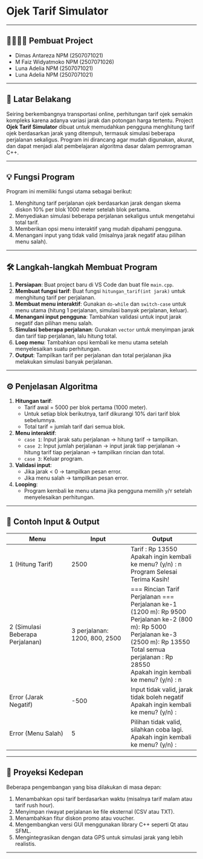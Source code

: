 # Ojek Tarif Simulator

---

## 👨‍💼👩‍💼 Pembuat Project
   - Dimas Antareza    NPM (2507071021)
   - M Faiz Widyatmoko NPM (2507071026)
   - Luna Adelia       NPM (2507071021)
   - Luna Adelia       NPM (2507071021)

---

## 📖 Latar Belakang
Seiring berkembangnya transportasi online, perhitungan tarif ojek semakin kompleks karena adanya variasi jarak dan potongan harga tertentu. Project **Ojek Tarif Simulator** dibuat untuk memudahkan pengguna menghitung tarif ojek berdasarkan jarak yang ditempuh, termasuk simulasi beberapa perjalanan sekaligus. Program ini dirancang agar mudah digunakan, akurat, dan dapat menjadi alat pembelajaran algoritma dasar dalam pemrograman C++.

---

## 💡 Fungsi Program
Program ini memiliki fungsi utama sebagai berikut:
1. Menghitung tarif perjalanan ojek berdasarkan jarak dengan skema diskon 10% per blok 1000 meter setelah blok pertama.
2. Menyediakan simulasi beberapa perjalanan sekaligus untuk mengetahui total tarif.
3. Memberikan opsi menu interaktif yang mudah dipahami pengguna.
4. Menangani input yang tidak valid (misalnya jarak negatif atau pilihan menu salah).

---

## 🛠 Langkah-langkah Membuat Program
1. **Persiapan**: Buat project baru di VS Code dan buat file `main.cpp`.
2. **Membuat fungsi tarif**: Buat fungsi `hitungan_tarif(int jarak)` untuk menghitung tarif per perjalanan.
3. **Membuat menu interaktif**: Gunakan `do-while` dan `switch-case` untuk menu utama (hitung 1 perjalanan, simulasi banyak perjalanan, keluar).
4. **Menangani input pengguna**: Tambahkan validasi untuk input jarak negatif dan pilihan menu salah.
5. **Simulasi beberapa perjalanan**: Gunakan `vector` untuk menyimpan jarak dan tarif tiap perjalanan, lalu hitung total.
6. **Loop menu**: Tambahkan opsi kembali ke menu utama setelah menyelesaikan suatu perhitungan.
7. **Output**: Tampilkan tarif per perjalanan dan total perjalanan jika melakukan simulasi banyak perjalanan.

---

## ⚙️ Penjelasan Algoritma
1. **Hitungan tarif**:
   - Tarif awal = 5000 per blok pertama (1000 meter).
   - Untuk setiap blok berikutnya, tarif dikurangi 10% dari tarif blok sebelumnya.
   - Total tarif = jumlah tarif dari semua blok.
2. **Menu interaktif**:
   - `case 1`: Input jarak satu perjalanan → hitung tarif → tampilkan.
   - `case 2`: Input jumlah perjalanan → input jarak tiap perjalanan → hitung tarif tiap perjalanan → tampilkan rincian dan total.
   - `case 3`: Keluar program.
3. **Validasi input**:
   - Jika jarak < 0 → tampilkan pesan error.
   - Jika menu salah → tampilkan pesan error.
4. **Looping**:
   - Program kembali ke menu utama jika pengguna memilih `y`/`Y` setelah menyelesaikan perhitungan.

---

## 📄 Contoh Input & Output

| Menu | Input | Output |
|------|-------|--------|
| 1 (Hitung Tarif) | 2500 | Tarif : Rp 13550<br>Apakah ingin kembali ke menu? (y/n) : n<br>Program Selesai Terima Kasih! |
| 2 (Simulasi Beberapa Perjalanan) | 3 perjalanan: 1200, 800, 2500 | === Rincian Tarif Perjalanan ===<br>Perjalanan ke-1 (1200 m): Rp 9500<br>Perjalanan ke-2 (800 m): Rp 5000<br>Perjalanan ke-3 (2500 m): Rp 13550<br>Total semua perjalanan : Rp 28550<br>Apakah ingin kembali ke menu? (y/n) : n |
| Error (Jarak Negatif) | -500 | Input tidak valid, jarak tidak boleh negatif<br>Apakah ingin kembali ke menu? (y/n) : |
| Error (Menu Salah) | 5 | Pilihan tidak valid, silahkan coba lagi.<br>Apakah ingin kembali ke menu? (y/n) : |

---

## 🚀 Proyeksi Kedepan
Beberapa pengembangan yang bisa dilakukan di masa depan:
1. Menambahkan opsi tarif berdasarkan waktu (misalnya tarif malam atau tarif rush hour).
2. Menyimpan riwayat perjalanan ke file eksternal (CSV atau TXT).
3. Menambahkan fitur diskon promo atau voucher.
4. Mengembangkan versi GUI menggunakan library C++ seperti Qt atau SFML.
5. Mengintegrasikan dengan data GPS untuk simulasi jarak yang lebih realistis.

---

